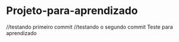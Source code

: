 # Projeto-para-aprendizado
//testando primeiro commit
//testando o segundo commit
Teste para aprendizado
